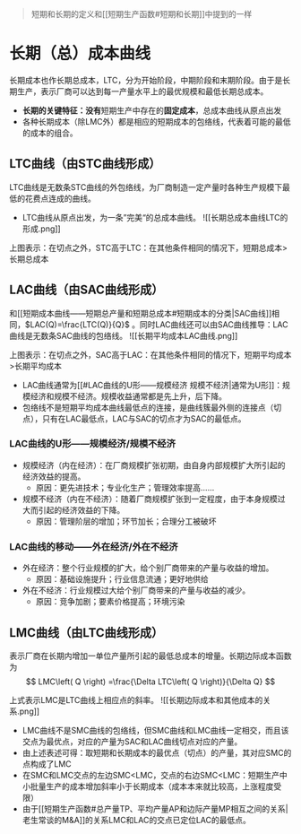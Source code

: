 > 短期和长期的定义和[[短期生产函数#短期和长期]]中提到的一样

# 长期（总）成本曲线
长期成本也作长期总成本，LTC，分为开始阶段，中期阶段和末期阶段。由于是长期生产，表示厂商可以达到每一产量水平上的最优规模和最低长期总成本。
- **长期的关键特征：没有**短期生产中存在的**固定成本**，总成本曲线从原点出发
- 各种长期成本（除LMC外）都是相应的短期成本的包络线，代表着可能的最低的成本的组合。

## LTC曲线（由STC曲线形成）
LTC曲线是无数条STC曲线的外包络线，为厂商制造一定产量时各种生产规模下最低的花费点连成的曲线。
- LTC曲线从原点出发，为一条”完美“的总成本曲线。
![[长期总成本曲线LTC的形成.png]]

上图表示：在切点之外，STC高于LTC：在其他条件相同的情况下，短期总成本>长期总成本

## LAC曲线（由SAC曲线形成）
和[[短期成本曲线——短期总产量和短期总成本#短期成本的分类|SAC曲线]]相同，$LAC(Q)=\frac{LTC(Q)}{Q}$ 。同时LAC曲线还可以由SAC曲线推导：LAC曲线是无数条SAC曲线的包络线。
![[长期平均成本LAC曲线.png]]

上图表示：在切点之外，SAC高于LAC：在其他条件相同的情况下，短期平均成本>长期平均成本
- LAC曲线通常为[[#LAC曲线的U形——规模经济 规模不经济|通常为U形]]：规模经济和规模不经济。规模收益通常都是先上升，后下降。
- 包络线不是短期平均成本曲线最低点的连接，是曲线簇最外侧的连接点（切点），只有在LAC最低点，LAC与SAC的切点才为SAC的最低点。

### LAC曲线的U形——规模经济/规模不经济
- 规模经济（内在经济）：在厂商规模扩张初期，由自身内部规模扩大所引起的经济效益的提高。
	- 原因：更先进技术；专业化生产；管理效率提高……
- 规模不经济（内在不经济）：随着厂商规模扩张到一定程度，由于本身规模过大而引起的经济效益的下降。
	- 原因：管理阶层的增加；环节加长；合理分工被破坏

### LAC曲线的移动——外在经济/外在不经济
- 外在经济：整个行业规模的扩大，给个别厂商带来的产量与收益的增加。
	- 原因：基础设施提升；行业信息流通；更好地供给
- 外在不经济：行业规模过大给个别厂商带来的产量与收益的减少。
	- 原因：竞争加剧；要素价格提高；环境污染


## LMC曲线（由LTC曲线形成）
表示厂商在长期内增加一单位产量所引起的最低总成本的增量。长期边际成本函数为
$$
LMC\left( Q \right) =\frac{\Delta LTC\left( Q \right)}{\Delta Q}
$$

上式表示LMC是LTC曲线上相应点的斜率。
![[长期边际成本和其他成本的关系.png]]

- LMC曲线不是SMC曲线的包络线，但SMC曲线和LMC曲线一定相交，而且该交点为最优点，对应的产量为SAC和LAC曲线切点对应的产量。
- 由上述表述可得：取短期和长期成本的最优点（切点）的产量，其对应SMC的点构成了LMC
- 在SMC和LMC交点的左边SMC<LMC，交点的右边SMC<LMC：短期生产中小批量生产的成本增加斜率小于长期成本（成本本来就比较高，上涨程度受限）
- 由于[[短期生产函数#总产量TP、平均产量AP和边际产量MP相互之间的关系|老生常谈的M&A]]的关系LMC和LAC的交点已定位LAC的最低点。